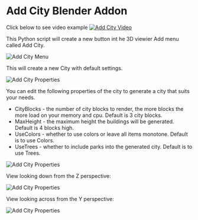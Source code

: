 # Add City Blender Addon

Click below to see video example
[![Add City Video](https://img.youtube.com/vi/jcGWrFqz5PI/0.jpg)](https://www.youtube.com/watch?v=jcGWrFqz5PI)

This Python script will create a new button int he 3D viewier Add menu called Add City.

![Add City Menu](/references/add-city-menu.png)

This will create a new City with default settings.

![Add City Properties](/references/add-city-perspective.png)

You can edit the following properties of the city to generate a city that suits your needs.

* CityBlocks - the number of city blocks to render, the more blocks the more load on your memory and cpu. Default is 3 city blocks.
* MaxHeight - the maximum height the buildings will be generated. Default is 4 blocks high.
* UseColors - whether to use colors or leave all items monotone. Default is to use Colors. 
* UseTrees - whether to include parks into the generated city. Default is to use Trees.



![Add City Properties](/references/add-city-properties.png)

View looking down from the Z perspective:

![Add City Properties](/references/add-city-z.png)

View looking across from the Y perspective:

![Add City Properties](/references/add-city-y.png)